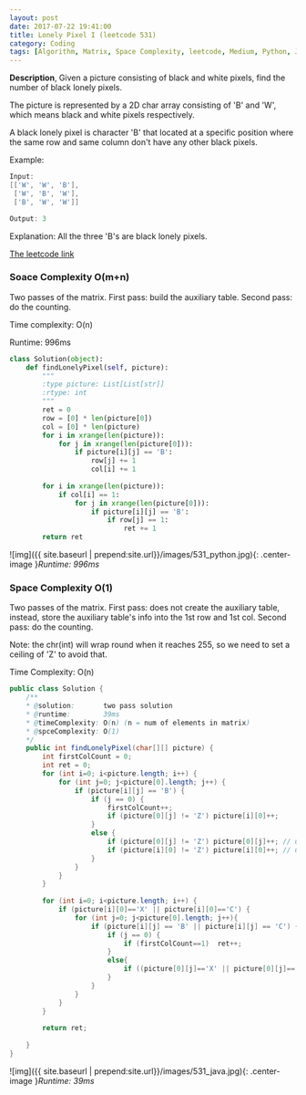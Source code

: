 ```yaml
---
layout: post
date: 2017-07-22 19:41:00
title: Lonely Pixel I (leetcode 531)
category: Coding
tags: [Algorithm, Matrix, Space Complexity, leetcode, Medium, Python, Java]
---
```


**Description**,
Given a picture consisting of black and white pixels, find the number of black lonely pixels.

The picture is represented by a 2D char array consisting of 'B' and 'W', which means black and white pixels respectively.

A black lonely pixel is character 'B' that located at a specific position where the same row and same column don't have any other black pixels.

Example:
```java
Input: 
[['W', 'W', 'B'],
 ['W', 'B', 'W'],
 ['B', 'W', 'W']]

Output: 3
```
Explanation: All the three 'B's are black lonely pixels.

[The leetcode link](https://leetcode.com/problems/lonely-pixel-i/#/description)

### Soace Complexity O(m+n)
Two passes of the matrix.
First pass: build the auxiliary table.
Second pass: do the counting.

Time complexity: O(n)

Runtime: 996ms

```python
class Solution(object):
    def findLonelyPixel(self, picture):
        """
        :type picture: List[List[str]]
        :rtype: int
        """
        ret = 0
        row = [0] * len(picture[0])
        col = [0] * len(picture)
        for i in xrange(len(picture)):
            for j in xrange(len(picture[0])):
                if picture[i][j] == 'B':
                    row[j] += 1
                    col[i] += 1
                    
        for i in xrange(len(picture)):
            if col[i] == 1:
                for j in xrange(len(picture[0])):
                    if picture[i][j] == 'B':
                        if row[j] == 1:
                            ret += 1
        return ret
```

![img]({{ site.baseurl | prepend:site.url}}/images/531_python.jpg){: .center-image }*Runtime: 996ms*

### Space Complexity O(1)
Two passes of the matrix.
First pass: does not create the auxiliary table, instead, store the auxiliary table's info into the 1st row and 1st col.
Second pass: do the counting.

Note: the chr(int) will wrap round when it reaches 255, so we need to set a ceiling of 'Z' to avoid that.

Time Complexity: O(n)

```java
public class Solution {
    /**
    * @solution:       two pass solution
    * @runtime:        39ms
    * @timeComplexity: O(n) (n = num of elements in matrix)
    * @spceComplexity: O(1)
    */
    public int findLonelyPixel(char[][] picture) {
        int firstColCount = 0;
        int ret = 0;
        for (int i=0; i<picture.length; i++) {
            for (int j=0; j<picture[0].length; j++) {
                if (picture[i][j] == 'B') {
                    if (j == 0) {
                        firstColCount++;
                        if (picture[0][j] != 'Z') picture[i][0]++;
                    } 
                    else {
                        if (picture[0][j] != 'Z') picture[0][j]++; // use 1st row to store "B" count for that col
                        if (picture[i][0] != 'Z') picture[i][0]++; // use 1st col to store "B" count for that row
                    }
                }
            }
        }
            
        for (int i=0; i<picture.length; i++) {
            if (picture[i][0]=='X' || picture[i][0]=='C') {
                for (int j=0; j<picture[0].length; j++){
                    if (picture[i][j] == 'B' || picture[i][j] == 'C') {
                        if (j == 0) {
                            if (firstColCount==1)  ret++;
                        }
                        else{
                            if ((picture[0][j]=='X' || picture[0][j]=='C')) ret++;
                        }        
                    }    
                }   
            }
        }
            
        return ret;
            
    }
}
```

![img]({{ site.baseurl | prepend:site.url}}/images/531_java.jpg){: .center-image }*Runtime: 39ms*




